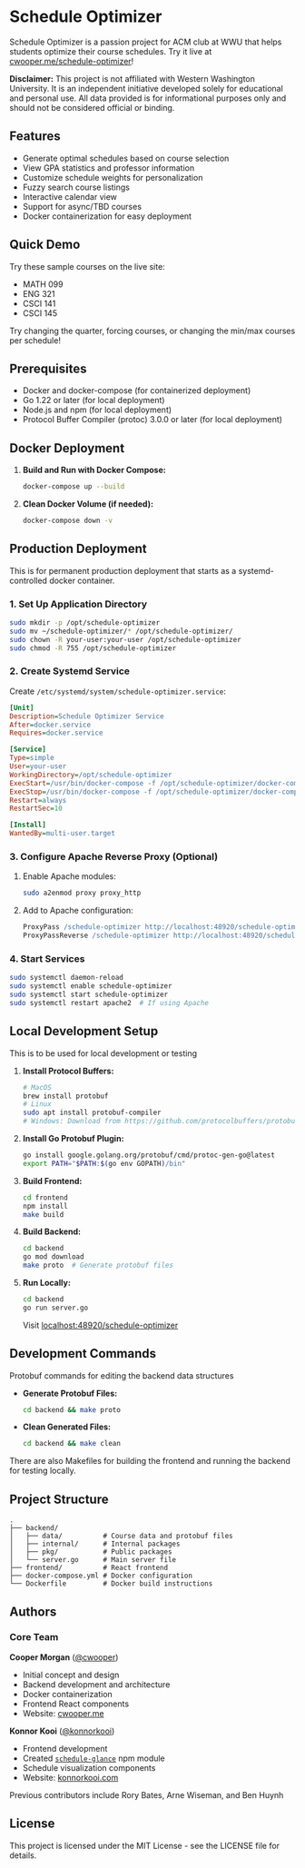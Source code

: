 # Schedule Optimizer

Schedule Optimizer is a passion project for ACM club at WWU that helps students
optimize their course schedules. Try it live at
[cwooper.me/schedule-optimizer](https://cwooper.me/schedule-optimizer)!

**Disclaimer:** This project is not affiliated with Western Washington University.
It is an independent initiative developed solely for educational and personal use.
All data provided is for informational purposes only and should not be considered
official or binding.

## Features

- Generate optimal schedules based on course selection
- View GPA statistics and professor information
- Customize schedule weights for personalization
- Fuzzy search course listings
- Interactive calendar view
- Support for async/TBD courses
- Docker containerization for easy deployment

## Quick Demo

Try these sample courses on the live site:
- MATH 099
- ENG 321
- CSCI 141
- CSCI 145

Try changing the quarter, forcing courses, or changing the min/max courses per schedule!

## Prerequisites

- Docker and docker-compose (for containerized deployment)
- Go 1.22 or later (for local deployment)
- Node.js and npm (for local deployment)
- Protocol Buffer Compiler (protoc) 3.0.0 or later (for local deployment)

## Docker Deployment

1. **Build and Run with Docker Compose:**
   ```bash
   docker-compose up --build
   ```

2. **Clean Docker Volume (if needed):**
   ```bash
   docker-compose down -v
   ```

## Production Deployment

This is for permanent production deployment that starts as a systemd-controlled
docker container.

### 1. Set Up Application Directory

```bash
sudo mkdir -p /opt/schedule-optimizer
sudo mv ~/schedule-optimizer/* /opt/schedule-optimizer/
sudo chown -R your-user:your-user /opt/schedule-optimizer
sudo chmod -R 755 /opt/schedule-optimizer
```

### 2. Create Systemd Service

Create `/etc/systemd/system/schedule-optimizer.service`:
```ini
[Unit]
Description=Schedule Optimizer Service
After=docker.service
Requires=docker.service

[Service]
Type=simple
User=your-user
WorkingDirectory=/opt/schedule-optimizer
ExecStart=/usr/bin/docker-compose -f /opt/schedule-optimizer/docker-compose.yml up
ExecStop=/usr/bin/docker-compose -f /opt/schedule-optimizer/docker-compose.yml down
Restart=always
RestartSec=10

[Install]
WantedBy=multi-user.target
```

### 3. Configure Apache Reverse Proxy (Optional)

1. Enable Apache modules:
   ```bash
   sudo a2enmod proxy proxy_http
   ```

2. Add to Apache configuration:
   ```apache
   ProxyPass /schedule-optimizer http://localhost:48920/schedule-optimizer
   ProxyPassReverse /schedule-optimizer http://localhost:48920/schedule-optimizer
   ```

### 4. Start Services

```bash
sudo systemctl daemon-reload
sudo systemctl enable schedule-optimizer
sudo systemctl start schedule-optimizer
sudo systemctl restart apache2  # If using Apache
```

## Local Development Setup

This is to be used for local development or testing

1. **Install Protocol Buffers:**
   ```bash
   # MacOS
   brew install protobuf
   # Linux
   sudo apt install protobuf-compiler
   # Windows: Download from https://github.com/protocolbuffers/protobuf/releases
   ```

2. **Install Go Protobuf Plugin:**
   ```bash
   go install google.golang.org/protobuf/cmd/protoc-gen-go@latest
   export PATH="$PATH:$(go env GOPATH)/bin"
   ```

3. **Build Frontend:**
   ```bash
   cd frontend
   npm install
   make build
   ```

4. **Build Backend:**
   ```bash
   cd backend
   go mod download
   make proto  # Generate protobuf files
   ```

5. **Run Locally:**
   ```bash
   cd backend
   go run server.go
   ```

   Visit [localhost:48920/schedule-optimizer](http://localhost:48920/schedule-optimizer)

## Development Commands

Protobuf commands for editing the backend data structures

- **Generate Protobuf Files:**
  ```bash
  cd backend && make proto
  ```

- **Clean Generated Files:**
  ```bash
  cd backend && make clean
  ```

There are also Makefiles for building the frontend and running the backend for
testing locally.
  
## Project Structure

```
.
├── backend/
│   ├── data/          # Course data and protobuf files
│   ├── internal/      # Internal packages
│   ├── pkg/           # Public packages
│   └── server.go      # Main server file
├── frontend/          # React frontend
├── docker-compose.yml # Docker configuration
└── Dockerfile         # Docker build instructions
```

## Authors

### Core Team

**Cooper Morgan** ([@cwooper](https://github.com/cwooper))
- Initial concept and design
- Backend development and architecture
- Docker containerization
- Frontend React components
- Website: [cwooper.me](https://cwooper.me)

**Konnor Kooi** ([@konnorkooi](https://github.com/konnorkooi))
- Frontend development
- Created [`schedule-glance`](https://www.npmjs.com/package/schedule-glance) npm module
- Schedule visualization components
- Website: [konnorkooi.com](https://konnorkooi.com)

Previous contributors include Rory Bates, Arne Wiseman, and Ben Huynh

## License

This project is licensed under the MIT License - see the LICENSE file for details.
